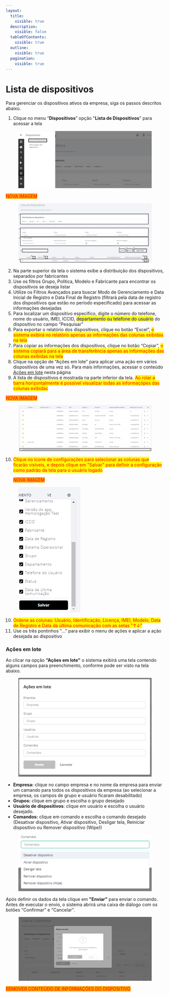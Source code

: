 ```yaml
---
layout:
  title:
    visible: true
  description:
    visible: false
  tableOfContents:
    visible: true
  outline:
    visible: true
  pagination:
    visible: true
---
```


# Lista de dispositivos

Para gerenciar os dispositivos ativos da empresa, siga os passos descritos abaixo.

1. Clique no menu “**Dispositivos**” opção "**Lista de Dispositivos**" para acessar a tela

<figure><img src="../../../.gitbook/assets/image (100).png" alt=""><figcaption></figcaption></figure>

<mark style="color:red;background-color:orange;">NOVA IMAGEM</mark>

<figure><img src="../../../.gitbook/assets/image (2).png" alt=""><figcaption></figcaption></figure>

2. Na parte superior da tela o sistema exibe a distribuição dos dispositivos, separados por fabricantes
3. Use os filtros Grupo, Política, Modelo e Fabricante para encontrar os dispositivos se deseja listar
4. Utilize os Filtros Avançados para buscar Modo de Gerenciamento e Data Inicial de Registro e Data Final de Registro (filtrará pela data de registro dos dispositivos que estão no período especificado) para acessar as informações desejadas
5. Para localizar um dispositivo específico, digite o número do telefone, nome do usuário, IMEI, ICCID, <mark style="color:blue;">departamento ou telefone do usuário</mark> do dispositivo no campo “Pesquisar”
6. Para exportar o relatório dos dispositivos, clique no botão “Excel”, <mark style="color:red;">o sistema exibirá no relatório apenas as informações das colunas exibidas na tela</mark>
7. Para copiar as informações dos dispositivos, clique no botão “Copiar”, <mark style="color:red;">o sistema copiará para a área de transferência apenas as informações das colunas exibidas na tela</mark>
8. Clique na opção de “Ações em lote" para aplicar uma ação em vários dispositivos de uma vez só. Para mais informações, acessar o conteúdo [Ações em lote](./#acoes-em-lote) nesta página
9. A lista de dispositivos é mostrada na parte inferior da tela. <mark style="color:red;">Ao rolar a barra horizontalmente é possível visualizar todas as informaçõpes das colunas exibidas</mark>

<mark style="color:red;background-color:orange;">NOVA IMAGEM</mark>

<figure><img src="../../../.gitbook/assets/image (1) (1) (1) (1).png" alt=""><figcaption></figcaption></figure>

10. <mark style="color:red;">Clique no ícone de configurações para selecionar as colunas que ficarão visíveis, e depois clique em "Salvar" para definir a configuração como padrão da tela para o usuário logado</mark>

    <mark style="color:red;background-color:orange;">NOVA IMAGEM</mark>

<figure><img src="../../../.gitbook/assets/image (2) (1).png" alt=""><figcaption></figcaption></figure>

10. <mark style="color:red;">Ordene as colunas: Usuário, Identificação, Licença, IMEI, Modelo, Data de Registro e Data da última comunicação com as setas "↑↓"</mark>&#x20;
11. Use os três pontinhos "..." para exibir o menu de ações e aplicar a ação desejada ao dispositivo

### Ações em lote

Ao clicar na opção **“Ações em lote"** o sistema exibirá uma tela contendo alguns campos para preenchimento, conforme pode ser visto na tela abaixo.&#x20;

<figure><img src="../../../.gitbook/assets/image (144).png" alt=""><figcaption></figcaption></figure>

* **Empresa:** clique no campo empresa e no nome da empresa para enviar um camando para todos os dispositivos da empresa (ao selecionar a empresa, os campos de grupo e usuário ficaram desabilitado)
* **Grupos:** clique em grupo e escolha o grupo desejado
* **Usuário de dispositivos**: clique em usuário e escolha o usuário desejado.&#x20;
* **Comandos:** clique em comando e escolha o comando desejado (Desativar dispositivo, Ativar dispositivo, Desligar tela, Reiniciar dispositivo ou Remover dispositivo (Wipe))

<figure><img src="../../../.gitbook/assets/image (145).png" alt=""><figcaption></figcaption></figure>

Após definir os dados da tela clique em **"Enviar"** para enviar o comando.  Antes de executar o envio, o sistema abrirá uma caixa de diálogo com os botões "Confirmar" e "Cancelar".&#x20;

<figure><img src="../../../.gitbook/assets/image (170).png" alt=""><figcaption></figcaption></figure>

<mark style="color:red;background-color:orange;">REMOVER CONTEÚDO DE INFORMAÇÕES DO DISPOSITIVO</mark>

